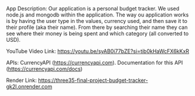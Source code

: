 App Description: Our application is a personal budget tracker. We used node.js and mongodb within the application. The way ou application works is by having the user type in the values, currency used, and then save it to their profile (aka their name). From there by searching their name they can see where their money is being spent and which category (all converted to USD).

YouTube Video Link: https://youtu.be/syAB0i77bZE?si=tib0kHaWcFX6kKxR

APIs: CurrencyAPI (https://currencyapi.com). Documentation for this API (https://currencyapi.com/docs)

Render Link: https://three35-final-project-budget-tracker-gk2l.onrender.com
